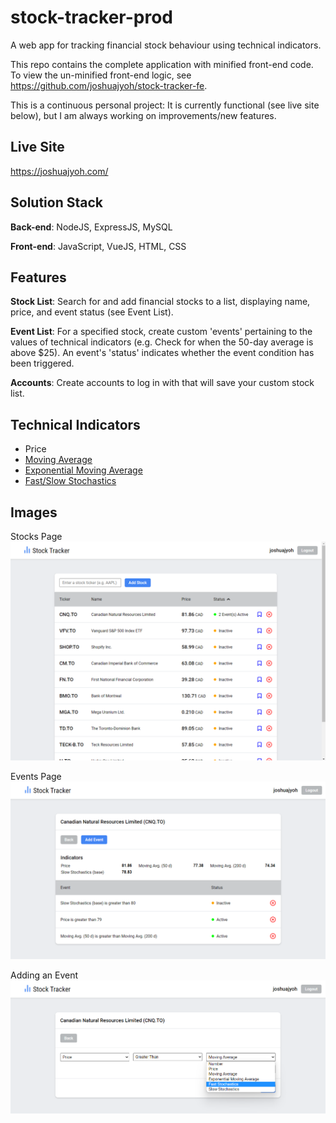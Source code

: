 # stock-tracker-prod

A web app for tracking financial stock behaviour using technical indicators.

This repo contains the complete application with minified front-end code. To view the un-minified front-end logic, see https://github.com/joshuajyoh/stock-tracker-fe.

This is a continuous personal project: It is currently functional (see live site below), but I am always working on improvements/new features.

## Live Site

https://joshuajyoh.com/

## Solution Stack

**Back-end**: NodeJS, ExpressJS, MySQL

**Front-end**: JavaScript, VueJS, HTML, CSS

## Features

**Stock List**: Search for and add financial stocks to a list, displaying name, price, and event status (see Event List).

**Event List**: For a specified stock, create custom 'events' pertaining to the values of technical indicators (e.g. Check for when the 50-day average is above 
$25). An event's 'status' indicates whether the event condition has been triggered.

**Accounts**: Create accounts to log in with that will save your custom stock list.

## Technical Indicators

- Price
- [Moving Average](https://www.investopedia.com/terms/m/movingaverage.asp#:~:text=of%20Moving%20Averages-,Simple%20Moving%20Average,-A%20simple%20moving)
- [Exponential Moving Average](https://www.investopedia.com/terms/m/movingaverage.asp#:~:text=Jiang%20%C2%A9%20Investopedia%C2%A02021-,Exponential%20Moving%20Average%20(EMA),-The%20exponential%20moving)
- [Fast/Slow Stochastics](https://www.investopedia.com/terms/s/stochasticoscillator.asp)

## Images

Stocks Page
![Stocks Page][st-1]

[st-1]: https://github.com/joshuajyoh/stock-tracker-prod/blob/37736a9514e51b1e99a427643323ca5422609521/github/images/st-1.png

Events Page
![Events Page][st-2]

[st-2]: https://github.com/joshuajyoh/stock-tracker-prod/blob/37736a9514e51b1e99a427643323ca5422609521/github/images/st-2.png

Adding an Event
![Add an Event][st-3]

[st-3]: https://github.com/joshuajyoh/stock-tracker-prod/blob/37736a9514e51b1e99a427643323ca5422609521/github/images/st-3.png
